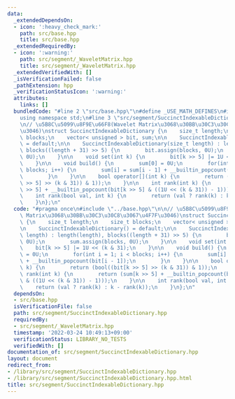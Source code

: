 ```yaml
---
data:
  _extendedDependsOn:
  - icon: ':heavy_check_mark:'
    path: src/base.hpp
    title: src/base.hpp
  _extendedRequiredBy:
  - icon: ':warning:'
    path: src/segment/_WaveletMatrix.hpp
    title: src/segment/_WaveletMatrix.hpp
  _extendedVerifiedWith: []
  _isVerificationFailed: false
  _pathExtension: hpp
  _verificationStatusIcon: ':warning:'
  attributes:
    links: []
  bundledCode: "#line 2 \"src/base.hpp\"\n#define _USE_MATH_DEFINES\n#include <bits/stdc++.h>\n\
    using namespace std;\n#line 3 \"src/segment/SuccinctIndexableDictionary.hpp\"\n\
    \n// \u5B8C\u5099\u8F9E\u66F8(Wavelet Matrix\u3068\u30BB\u30C3\u30C8\u3067\u4F7F\
    \u3046)\nstruct SuccinctIndexableDictionary {\n    size_t length;\n    size_t\
    \ blocks;\n    vector< unsigned > bit, sum;\n\n    SuccinctIndexableDictionary()\
    \ = default;\n\n    SuccinctIndexableDictionary(size_t length) : length(length),\
    \ blocks((length + 31) >> 5) {\n        bit.assign(blocks, 0U);\n        sum.assign(blocks,\
    \ 0U);\n    }\n\n    void set(int k) {\n        bit[k >> 5] |= 1U << (k & 31);\n\
    \    }\n\n    void build() {\n        sum[0] = 0U;\n        for(int i = 1; i <\
    \ blocks; i++) {\n        sum[i] = sum[i - 1] + __builtin_popcount(bit[i - 1]);\n\
    \        }\n    }\n\n    bool operator[](int k) {\n        return (bool((bit[k\
    \ >> 5] >> (k & 31)) & 1));\n    }\n\n    int rank(int k) {\n        return (sum[k\
    \ >> 5] + __builtin_popcount(bit[k >> 5] & ((1U << (k & 31)) - 1)));\n    }\n\n\
    \    int rank(bool val, int k) {\n        return (val ? rank(k) : k - rank(k));\n\
    \    }\n};\n"
  code: "#pragma once\n#include \"../base.hpp\"\n\n// \u5B8C\u5099\u8F9E\u66F8(Wavelet\
    \ Matrix\u3068\u30BB\u30C3\u30C8\u3067\u4F7F\u3046)\nstruct SuccinctIndexableDictionary\
    \ {\n    size_t length;\n    size_t blocks;\n    vector< unsigned > bit, sum;\n\
    \n    SuccinctIndexableDictionary() = default;\n\n    SuccinctIndexableDictionary(size_t\
    \ length) : length(length), blocks((length + 31) >> 5) {\n        bit.assign(blocks,\
    \ 0U);\n        sum.assign(blocks, 0U);\n    }\n\n    void set(int k) {\n    \
    \    bit[k >> 5] |= 1U << (k & 31);\n    }\n\n    void build() {\n        sum[0]\
    \ = 0U;\n        for(int i = 1; i < blocks; i++) {\n        sum[i] = sum[i - 1]\
    \ + __builtin_popcount(bit[i - 1]);\n        }\n    }\n\n    bool operator[](int\
    \ k) {\n        return (bool((bit[k >> 5] >> (k & 31)) & 1));\n    }\n\n    int\
    \ rank(int k) {\n        return (sum[k >> 5] + __builtin_popcount(bit[k >> 5]\
    \ & ((1U << (k & 31)) - 1)));\n    }\n\n    int rank(bool val, int k) {\n    \
    \    return (val ? rank(k) : k - rank(k));\n    }\n};\n"
  dependsOn:
  - src/base.hpp
  isVerificationFile: false
  path: src/segment/SuccinctIndexableDictionary.hpp
  requiredBy:
  - src/segment/_WaveletMatrix.hpp
  timestamp: '2022-03-24 10:49:13+09:00'
  verificationStatus: LIBRARY_NO_TESTS
  verifiedWith: []
documentation_of: src/segment/SuccinctIndexableDictionary.hpp
layout: document
redirect_from:
- /library/src/segment/SuccinctIndexableDictionary.hpp
- /library/src/segment/SuccinctIndexableDictionary.hpp.html
title: src/segment/SuccinctIndexableDictionary.hpp
---
```

